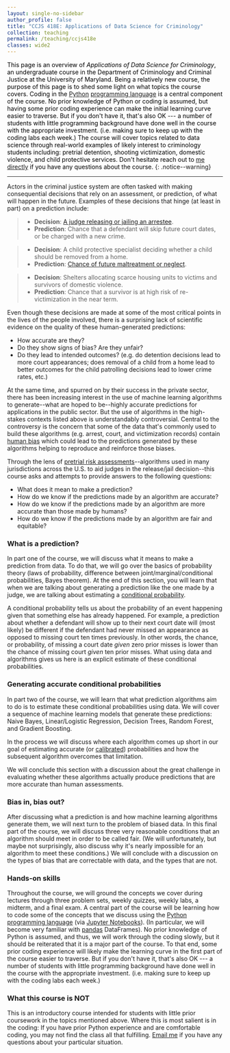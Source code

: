 ```yaml
---
layout: single-no-sidebar
author_profile: false
title: "CCJS 418E: Applications of Data Science for Criminology"
collection: teaching
permalink: /teaching/ccjs418e
classes: wide2
---
```



<span style="color: black">This page is an overview of *Applications of Data Science for Criminology*, an undergraduate course in the Department of Criminology and Criminal Justice at the University of Maryland. Being a relatively new course, the purpose of this page is to shed some light on what topics the course covers. Coding in the [Python](https://www.youtube.com/watch?v=kqtD5dpn9C8) [programming language](https://wiki.python.org/moin/BeginnersGuide/NonProgrammers) is a central component of the course. No prior knowledge of Python or coding is assumed, but having some prior coding experience can make the initial learning curve easier to traverse. But if you don't have it, that's also OK --- a number of students with little programming background have done well in the course with the appropriate investment.  (i.e. making sure to keep up with the coding labs each week.) The course will cover topics related to data science through real-world examples of likely interest to criminology students including: pretrial detention, shooting victimization, domestic violence, and child protective services. Don't hesitate reach out to [me directly](mailto:zjelveh@umd.edu) if you have any questions about the course.</span>
{: .notice--warning}

---

Actors in the criminal justice system are often tasked with making consequential decisions that rely on an assessment, or prediction, of what will happen in the future. Examples of these decisions that hinge (at least in part) on a prediction include:  
 > - **Decision**: [A judge releasing or jailing an arrestee](https://knowablemagazine.org/article/society/2022/doing-away-cash-bail). 
 > - **Prediction**: Chance that a defendant will skip future court dates, or be charged with a new crime. 


 > - **Decision**: A child protective specialist deciding whether a child should be removed from a home. 
 > - **Prediction**: [Chance of future maltreatment or neglect](https://mcsilver.nyu.edu/predictive-risk-tools-in-child-welfare-practice/). 


 > - **Decision**: Shelters allocating scarce housing units to victims and survivors of domestic violence. 
 > - **Prediction**: Chance that a survivor is at high risk of re-victimization in the near term. 
 
Even though these decisions are made at some of the most critical points in the lives of the people involved, there is a surprising lack of scientific evidence on the quality of these human-generated predictions:
 - How accurate are they?
 - Do they show signs of bias? Are they unfair? 
 - Do they lead to intended outcomes? (e.g. do detention decisions lead to more court appearances; does removal of a child from a home lead to better outcomes for the child patrolling decisions lead to lower crime rates, etc.) 

At the same time, and spurred on by their success in the private sector, there has been increasing interest in the use of machine learning algorithms to generate--what are hoped to be--highly accurate predictions for applications in the public sector. But the use of algorithms in the high-stakes contexts listed above is understandably controversial. Central to the controversy is the concern that some of the data that's commonly used to build these algorithms (e.g. arrest, court, and victimization records) contain [human bias](https://www.nature.com/articles/d41586-020-01846-z) which could lead to the predictions generated by these algorithms helping to reproduce and reinforce those biases. 

Through the lens of [pretrial risk assessments](https://advancingpretrial.org/pretrial-justice/pretrial-justice/)--algorithms used in many jurisdictions across the U.S. to aid judges in the release/jail decision--this course asks and attempts to provide answers to the following questions:
 - What does it mean to make a prediction?
 - How do we know if the predictions made by an algorithm are accurate? 
 - How do we know if the predictions made by an algorithm are more accurate than those made by humans?
 - How do we know if the predictions made by an algorithm are fair and equitable?

### What is a prediction?
In part one of the course, we will discuss what it means to make a prediction from data. To do that, we will go over the basics of probability theory (laws of probability, difference between joint/marginal/conditional probabilities, Bayes theorem). At the end of this section, you will learn that when we are talking about generating a prediction like the one made by a judge, we are talking about estimating a [conditional probability](https://www.khanacademy.org/commoncore/grade-HSS-S-CP). 

A conditional probability tells us about the probability of an event happening given that something else has already happened. For example, a prediction about whether a defendant will show up to their next court date will (most likely) be different if the defendant had never missed an appearance as opposed to missing court ten times previously. In other words, the chance, or probability, of missing a court date *given* zero prior misses is lower than the chance of missing court *given* ten prior misses. What using data and algorithms gives us here is an explicit estimate of these conditional probabilities.


### Generating accurate conditional probabilities
In part two of the course, we will learn that what prediction algorithms aim to do is to estimate these conditional probabilities using data. We will cover a sequence of machine learning models that generate these predictions: Naive Bayes, Linear/Logistic Regression, Decision Trees, Random Forest, and Gradient Boosting.  

In the process we will discuss where each algorithm comes up short in our goal of estimating accurate (or [calibrated](https://projects.fivethirtyeight.com/checking-our-work/)) probabilities and how the subsequent algorithm overcomes that limitation. 

We will conclude this section with a discussion about the great challenge in evaluating whether these algorithms actually produce predictions that are more accurate than human assessments.  

### Bias in, bias out?
After discussing what a prediction is and how machine learning algorithms generate them, we will next turn to the problem of biased data. In this final part of the course, we will discuss three very reasonable conditions that an algorithm should meet in order to be called fair. (We will unfortunately, but maybe not surprisingly, also discuss why it's nearly impossible for an algorithm to meet these conditions.) We will conclude with a discussion on the types of bias that are correctable with data, and the types that are not. 

### Hands-on skills
Throughout the course, we will ground the concepts we cover during lectures through three problem sets, weekly quizzes, weekly labs, a midterm, and a final exam. A central part of the course will be learning how to code some of the concepts that we discuss using the [Python](https://www.youtube.com/watch?v=kqtD5dpn9C8) [programming language](https://wiki.python.org/moin/BeginnersGuide/NonProgrammers) (via [Jupyter Notebooks](https://jupyter.org/try-jupyter/retro/notebooks/?path=notebooks/Intro.ipynb)). (In particular, we will become very familiar with [pandas](https://www.learndatasci.com/tutorials/python-pandas-tutorial-complete-introduction-for-beginners/) DataFrames). No prior knowledge of Python is assumed, and thus, we will work through the coding slowly, but it should be reiterated that it is a major part of the course. To that end, some prior coding experience will likely make the learning curve in the first part of the course easier to traverse. But if you don't have it, that's also OK --- a number of students with little programming background have done well in the course with the appropriate investment. (i.e. making sure to keep up with the coding labs each week.) 

### What this course is NOT
This is an introductory course intended for students with little prior coursework in the topics mentioned above. Where this is most salient is in the coding: If you have prior Python experience and are comfortable coding, you may not find the class all that fulfilling. [Email me](mailto:zjelveh@umd.edu) if you have any questions about your particular situation.


